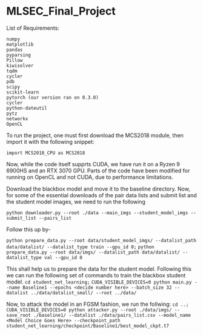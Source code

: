 # MLSEC_Final_Project

List of Requirements:
```
numpy
matplotlib
pandas
pyparsing
Pillow
kiwisolver
tqdm
cycler
pdb
scipy
scikit-learn
pytorch (our version ran on 0.3.0)
cycler
python-dateutil
pytz
networkx
OpenCL
```

To run the project, one must first download the MCS2018 module, then import it with the following snippet:

`import MCS2018_CPU as MCS2018`

Now, while the code itself supprts CUDA, we have run it on a Ryzen 9 6900HS and an RTX 3070 GPU.
Parts of the code have been modified for running on OpenCL and not CUDA, due to performance limitations.

Download the blackbox model and move it to the baseline directory.
Now, for some of the essential downloads of the pair data lists and submit list and the student model images, we need to run the following

`python downloader.py --root ./data --main_imgs --student_model_imgs --submit_list --pairs_list`

Follow this up by-

`python prepare_data.py --root data/student_model_imgs/ --datalist_path data/datalist/ --datalist_type train --gpu_id 0;`
`python prepare_data.py --root data/imgs/ --datalist_path data/datalist/ --datalist_type val --gpu_id 0`

This shall help us to prepare the data for the student model.
Following this we can run the following set of commands to train the blackbox student model.
`cd student_net_learning;`
`CUDA_VISIBLE_DEVICES=0 python main.py --name Baseline1 --epochs <decide number here> --batch_size 32 --datalist ../data/datalist_small/ --root ../data/`

Now, to attack the model in an FGSM fashion, we run the follwing:
`cd ..;`
`CUDA_VISIBLE_DEVICES=0 python attacker.py --root ./data/imgs/ --save_root ./baseline1/ --datalist ./data/pairs_list.csv --model_name <Model Choice Goes Here> --checkpoint_path student_net_learning/checkpoint/Baseline1/best_model_ckpt.t7`

